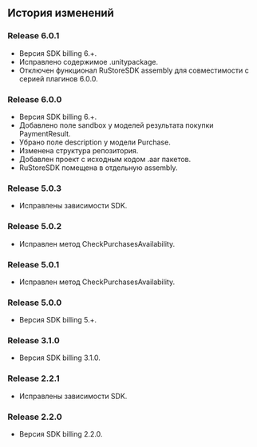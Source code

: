 ## История изменений

### Release 6.0.1
- Версия SDK billing 6.+.
- Исправлено содержимое .unitypackage.
- Отключен функционал RuStoreSDK assembly для совместимости с серией плагинов 6.0.0.


### Release 6.0.0
- Версия SDK billing 6.+.
- Добавлено поле sandbox у моделей результата покупки PaymentResult.
- Убрано поле description у модели Purchase.
- Изменена структура репозитория.
- Добавлен проект с исходным кодом .aar пакетов.
- RuStoreSDK помещена в отдельную assembly.


### Release 5.0.3
- Исправлены зависимости SDK.


### Release 5.0.2
- Исправлен метод CheckPurchasesAvailability.


### Release 5.0.1
- Исправлен метод CheckPurchasesAvailability.


### Release 5.0.0
- Версия SDK billing 5.+.


### Release 3.1.0
- Версия SDK billing 3.1.0.


### Release 2.2.1
- Исправлены зависимости SDK.


### Release 2.2.0
- Версия SDK billing 2.2.0.
